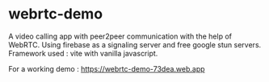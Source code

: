 # webrtc-demo
A video calling app with peer2peer communication with the help of WebRTC. Using firebase as a signaling server and free google stun servers.
Framework used : vite with vanilla javascript.


For a working demo : https://webrtc-demo-73dea.web.app
